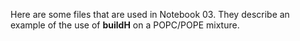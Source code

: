 Here are some files that are used in Notebook 03. They describe an example of the use of **buildH** on a POPC/POPE mixture.
